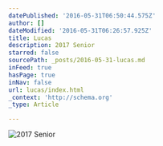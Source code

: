 ```yaml
---
datePublished: '2016-05-31T06:50:44.575Z'
author: []
dateModified: '2016-05-31T06:26:57.925Z'
title: Lucas
description: 2017 Senior
starred: false
sourcePath: _posts/2016-05-31-lucas.md
inFeed: true
hasPage: true
inNav: false
url: lucas/index.html
_context: 'http://schema.org'
_type: Article

---
```

![2017 Senior](https://the-grid-user-content.s3-us-west-2.amazonaws.com/75df2fcc-11de-4e04-9044-24d59fa9a749.jpg)